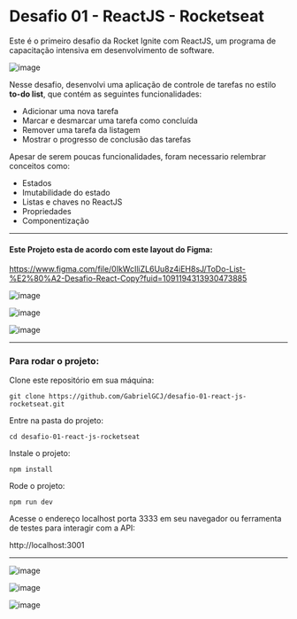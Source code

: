 # Desafio 01 - ReactJS - Rocketseat
Este é o primeiro desafio da Rocket Ignite com ReactJS, um programa de capacitação intensiva em desenvolvimento de software.

![image](https://github.com/GabrielGCJ/ignite/assets/91347602/7b21310b-45a4-4794-80c0-bc4f4e65f244)

Nesse desafio, desenvolvi uma aplicação de controle de tarefas no estilo **to-do list**, que contém as seguintes funcionalidades:

- Adicionar uma nova tarefa
- Marcar e desmarcar uma tarefa como concluída
- Remover uma tarefa da listagem
- Mostrar o progresso de conclusão das tarefas

Apesar de serem poucas funcionalidades, foram necessario relembrar conceitos como:

- Estados
- Imutabilidade do estado
- Listas e chaves no ReactJS
- Propriedades
- Componentização

-----

#### Este Projeto esta de acordo com este layout do Figma:

https://www.figma.com/file/0IkWcIliZL6Uu8z4iEH8sJ/ToDo-List-%E2%80%A2-Desafio-React-Copy?fuid=1091194313930473885

![image](https://github.com/GabrielGCJ/desafio-01-react-js-rocketseat/assets/91347602/96cad20c-8c79-4fb0-b372-9a8b0031e496)

![image](https://github.com/GabrielGCJ/desafio-01-react-js-rocketseat/assets/91347602/2c490939-8780-4b14-a711-4ce3d96f0277)

![image](https://github.com/GabrielGCJ/desafio-01-react-js-rocketseat/assets/91347602/3bb94635-7ced-45a7-ade8-72334f1afa76)


-----
### Para rodar o projeto:

Clone este repositório em sua máquina:

`git clone https://github.com/GabrielGCJ/desafio-01-react-js-rocketseat.git`

Entre na pasta do projeto:

`cd desafio-01-react-js-rocketseat`

Instale o projeto:

`npm install`

Rode o projeto:

`npm run dev`

Acesse o endereço localhost porta 3333 em seu navegador ou ferramenta de testes para interagir com a API:

http://localhost:3001

----

![image](https://github.com/GabrielGCJ/desafio-01-react-js-rocketseat/assets/91347602/050df16a-00bd-4e18-bfe9-7c61a0f3c7bf)

![image](https://github.com/GabrielGCJ/desafio-01-react-js-rocketseat/assets/91347602/46d51ae0-b8a9-401d-a4c5-476c20b0632a)

![image](https://github.com/GabrielGCJ/desafio-01-react-js-rocketseat/assets/91347602/70b44b06-e207-440a-a151-db8ed8901088)


